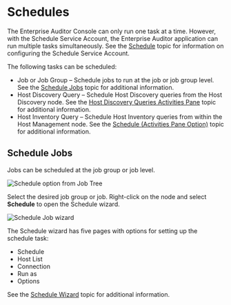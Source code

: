 # Schedules

The Enterprise Auditor Console can only run one task at a time. However, with the Schedule Service
Account, the Enterprise Auditor application can run multiple tasks simultaneously. See the
[Schedule](/docs/accessanalyzer/11.6/admin/settings/schedule.md)
topic for information on configuring the Schedule Service Account.

The following tasks can be scheduled:

- Job or Job Group – Schedule jobs to run at the job or job group level. See the
  [Schedule Jobs](#schedule-jobs) topic for additional information.
- Host Discovery Query – Schedule Host Discovery queries from the Host Discovery node. See the
  [Host Discovery Queries Activities Pane](/docs/accessanalyzer/11.6/admin/hostdiscovery/activities.md)
  topic for additional information.
- Host Inventory Query – Schedule Host Inventory queries from within the Host Management node. See
  the
  [Schedule (Activities Pane Option)](/docs/accessanalyzer/11.6/admin/hostmanagement/actions/schedule.md)
  topic for additional information.

## Schedule Jobs

Jobs can be scheduled at the job group or job level.

![Schedule option from Job Tree](/img/product_docs/accessanalyzer/11.6/admin/schedule/jobtree.webp)

Select the desired job group or job. Right-click on the node and select **Schedule** to open the
Schedule wizard.

![Schedule Job wizard](/img/product_docs/accessanalyzer/11.6/admin/schedule/schedule.webp)

The Schedule wizard has five pages with options for setting up the schedule task:

- Schedule
- Host List
- Connection
- Run as
- Options

See the
[Schedule Wizard](/docs/accessanalyzer/11.6/admin/schedule/wizard.md)
topic for additional information.
